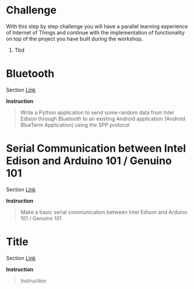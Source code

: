 # Challenge

With this step by step challenge you will have a parallel learning experience of Internet of Things and continue with the implementation of functionality on top of the project you have built during the workshop.

1. Tbd

# Bluetooth

Section [Link](url)

__Instruction__

> Write a Python application to send some random data from Intel Edison through Bluetooth to an existing Android application (Android BlueTerm Application) using the SPP protocol

# Serial Communication between Intel Edison and Arduino 101 / Genuino 101

Section [Link](url)

__Instruction__ 

> Make a basic serial communication between Intel Edison and Arduino 101 / Genuino 101

# Title

Section [Link](url)

__Instruction__ 
> Instruction

